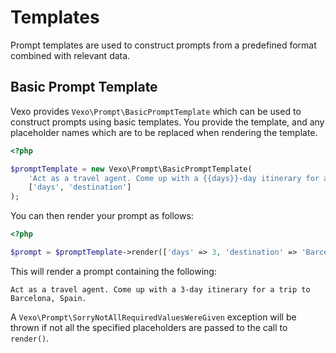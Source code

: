 # Templates

Prompt templates are used to construct prompts from a predefined format combined with relevant data.

## Basic Prompt Template

Vexo provides `Vexo\Prompt\BasicPromptTemplate` which can be used to construct prompts using basic templates. You provide the template, and any placeholder names which are to be replaced when rendering the template.

```php
<?php

$promptTemplate = new Vexo\Prompt\BasicPromptTemplate(
    'Act as a travel agent. Come up with a {{days}}-day itinerary for a trip to {{destination}}.',
    ['days', 'destination']
);
```

You can then render your prompt as follows:

```php
<?php

$prompt = $promptTemplate->render(['days' => 3, 'destination' => 'Barcelona, Spain']);
```

This will render a prompt containing the following:

```
Act as a travel agent. Come up with a 3-day itinerary for a trip to Barcelona, Spain.
```

A `Vexo\Prompt\SorryNotAllRequiredValuesWereGiven` exception will be thrown if not all the specified placeholders are passed to the call to `render()`.

